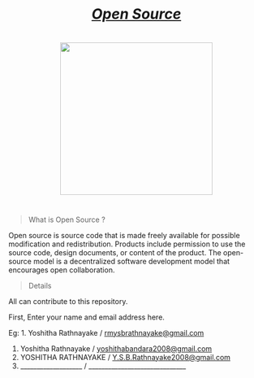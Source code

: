 # <div align="center"><a href="https://en.wikipedia.org/wiki/Open_source"><b><i>Open Source</i></b></a></div>

#
<div align="center"><img src="https://idtcs.com/wp-content/uploads/2014/04/content_1.jpg" width="300px"></div>

#
> What is Open Source ?

Open source is source code that is made freely available for possible modification and redistribution. Products include permission to use the source code, design documents, or content of the product. The open-source model is a decentralized software development model that encourages open collaboration.

> Details

All can contribute to this repository.

First, Enter your name and email address here.

Eg: 1. Yoshitha Rathnayake / rmysbrathnayake@gmail.com


1. Yoshitha Rathnayake / yoshithabandara2008@gmail.com
2. YOSHITHA RATHNAYAKE / Y.S.B.Rathnayake2008@gmail.com
3. ___________________ / ______________________________